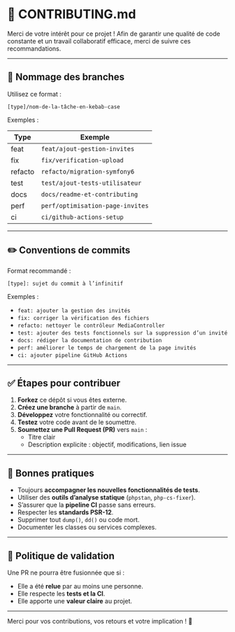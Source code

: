 # 🤝 CONTRIBUTING.md

Merci de votre intérêt pour ce projet ! Afin de garantir une qualité de code constante et un travail collaboratif efficace, merci de suivre ces recommandations.

---

## 🔀 Nommage des branches

Utilisez ce format :

```
[type]/nom-de-la-tâche-en-kebab-case
```

Exemples :

| Type     | Exemple                           |
|----------|-----------------------------------|
| feat     | `feat/ajout-gestion-invites`      |
| fix      | `fix/verification-upload`         |
| refacto  | `refacto/migration-symfony6`      |
| test     | `test/ajout-tests-utilisateur`    |
| docs     | `docs/readme-et-contributing`     |
| perf     | `perf/optimisation-page-invites`  |
| ci       | `ci/github-actions-setup`         |

---

## ✏️ Conventions de commits

Format recommandé :

```
[type]: sujet du commit à l’infinitif
```

Exemples :

- `feat: ajouter la gestion des invités`
- `fix: corriger la vérification des fichiers`
- `refacto: nettoyer le contrôleur MediaController`
- `test: ajouter des tests fonctionnels sur la suppression d’un invité`
- `docs: rédiger la documentation de contribution`
- `perf: améliorer le temps de chargement de la page invités`
- `ci: ajouter pipeline GitHub Actions`

---

## ✅ Étapes pour contribuer

1. **Forkez** ce dépôt si vous êtes externe.
2. **Créez une branche** à partir de `main`.
3. **Développez** votre fonctionnalité ou correctif.
4. **Testez** votre code avant de le soumettre.
5. **Soumettez une Pull Request (PR)** vers `main` :
   - Titre clair
   - Description explicite : objectif, modifications, lien issue

---

## 🧪 Bonnes pratiques

- Toujours **accompagner les nouvelles fonctionnalités de tests**.
- Utiliser des **outils d’analyse statique** (`phpstan`, `php-cs-fixer`).
- S’assurer que la **pipeline CI** passe sans erreurs.
- Respecter les **standards PSR-12**.
- Supprimer tout `dump()`, `dd()` ou code mort.
- Documenter les classes ou services complexes.

---

## 🚥 Politique de validation

Une PR ne pourra être fusionnée que si :

- Elle a été **relue** par au moins une personne.
- Elle respecte les **tests et la CI**.
- Elle apporte une **valeur claire** au projet.

---

Merci pour vos contributions, vos retours et votre implication ! 🙌
